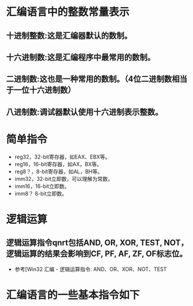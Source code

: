 # 汇编语言中的整数常量表示
## 十进制整数:这是汇编器默认的数制。
## 十六进制数:这是汇编程序中最常用的数制。
## 二进制数:这也是一种常用的数制。（4位二进制数相当于一位十六进制数）
## 八进制数:调试器默认使用十六进制表示整数。

# 简单指令
- reg32，32-bit寄存器，如EAX、EBX等。
- reg16，16-bit寄存器，如AX，BX等。
- reg8？，8-bit寄存器，如AL，BH等。
- imm32，32-bit立即数，可以理解为常数。
- imm16，16-bit立即数。
- imm8？ 8-bit立即数。

# 逻辑运算
## 逻辑运算指令qnrt包括AND, OR, XOR, TEST, NOT，逻辑运算的结果会影响到CF, PF, AF, ZF, OF标志位。
- 参考[Win32 汇编 - 逻辑运算指令: AND、OR、XOR、NOT、TEST
[](http://blog.csdn.net/betabin/article/details/7306347)

# 汇编语言的一些基本指令如下
[](http://blog.csdn.net/microzone/article/details/6540145)
